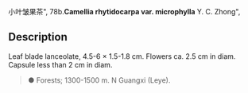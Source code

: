 小叶皱果茶",
78b.**Camellia rhytidocarpa var. microphylla** Y. C. Zhong",

## Description
Leaf blade lanceolate, 4.5-6 × 1.5-1.8 cm. Flowers ca. 2.5 cm in diam. Capsule less than 2 cm in diam.

> ●  Forests; 1300-1500 m. N Guangxi (Leye).
